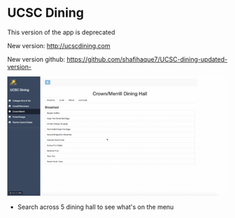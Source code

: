 # UCSC Dining
This version of the app is deprecated

New version: http://ucscdining.com

New version github: https://github.com/shafihaque7/UCSC-dining-updated-version-


![main](https://github.com/shafihaque7/Website/blob/master/demo1.gif)


- Search across 5 dining hall to see what's on the menu

